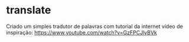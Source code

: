 # translate
 Criado um simples tradutor de palavras com tutorial da internet
vídeo de inspiração: https://www.youtube.com/watch?v=GzFPCJlyBVk